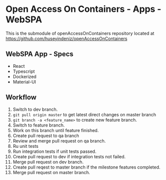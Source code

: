 # Open Access On Containers - Apps - WebSPA
This is the submodule of openAccessOnContainers repository located at https://github.com/huseyindeniz/openAccessOnContainers

## WebSPA App - Specs
- React
- Typescript
- Dockerized
- Material-UI

## Workflow
1. Switch to dev branch.
2. <code>git pull origin master</code> to get latest direct changes on master branch
3. <code>git branch -a <feature_name></code> to create new feature branch.
4. Switch to feature branch.
5. Work on this branch until feature finished.
6. Create pull request to qa branch
7. Review and merge pull request on qa branch.
8. Ru unit tests
5. Run integration tests if unit tests passed.
6. Create pull request to dev if integration tests not failed.
7. Merge pull request on dev branch.
8. Create pull reqest to master branch if the milestone features completed.
9. Merge pull request on master branch.